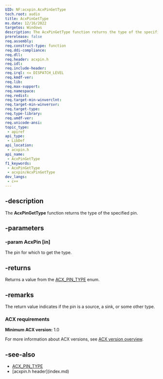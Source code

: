 ```yaml
---
UID: NF:acxpin.AcxPinGetType
tech.root: audio
title: AcxPinGetType
ms.date: 12/16/2022
targetos: Windows
description: The AcxPinGetType function returns the type of the specified pin.
prerelease: false
req.assembly: 
req.construct-type: function
req.ddi-compliance: 
req.dll: 
req.header: acxpin.h
req.idl: 
req.include-header: 
req.irql: <= DISPATCH_LEVEL
req.kmdf-ver: 
req.lib: 
req.max-support: 
req.namespace: 
req.redist: 
req.target-min-winverclnt: 
req.target-min-winversvr: 
req.target-type: 
req.type-library: 
req.umdf-ver: 
req.unicode-ansi: 
topic_type:
 - apiref
api_type:
 - LibDef
api_location:
 - acxpin.h
api_name:
 - AcxPinGetType
f1_keywords:
 - AcxPinGetType
 - acxpin/AcxPinGetType
dev_langs:
 - c++
---
```


## -description

The **AcxPinGetType** function returns the type of the specified pin.

## -parameters

### -param AcxPin [in]

The pin for which to get the type.

## -returns

Returns a value from the [ACX_PIN_TYPE](ne-acxpin-acx_pin_type.md) enum.

## -remarks

The return value indicates if the pin is a source, a sink, or some other type.

### ACX requirements

**Minimum ACX version:** 1.0

For more information about ACX versions, see [ACX version overview](/windows-hardware/drivers/audio/acx-version-overview).

## -see-also

- [ACX_PIN_TYPE](ne-acxpin-acx_pin_type.md)
- [acxpin.h header\]\(index.md\)
